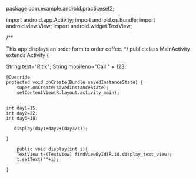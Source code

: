 package com.example.android.practiceset2;



import android.app.Activity;
import android.os.Bundle;
import android.view.View;
import android.widget.TextView;

/**

 This app displays an order form to order coffee.
 */
public class MainActivity extends Activity {

   String text="Ritik";
   String mobileno="Call " + 123;

    @Override
    protected void onCreate(Bundle savedInstanceState) {
        super.onCreate(savedInstanceState);
        setContentView(R.layout.activity_main);


    int day1=15;
    int day2=22;
    int day3=18;

       display(day1+day2+(day3/3));

    }
    
        public void display(int i){
        TextView t=(TextView) findViewById(R.id.display_text_view);
        t.setText(""+i);

    }
